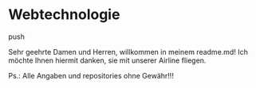 # Webtechnologie
push


Sehr geehrte Damen und Herren,
willkommen in meinem readme.md!
Ich möchte Ihnen hiermit danken, sie mit unserer Airline fliegen.



Ps.: Alle Angaben und repositories ohne Gewähr!!!
